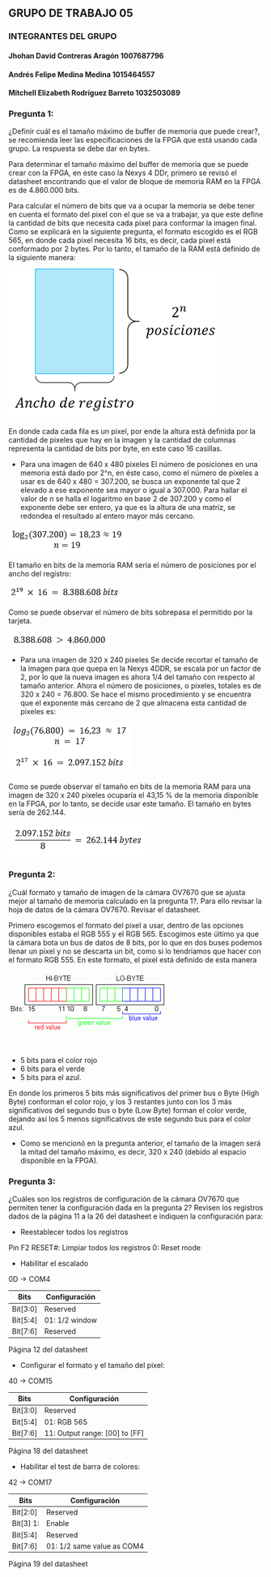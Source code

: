 ﻿## GRUPO DE TRABAJO 05

### INTEGRANTES DEL GRUPO
#### Jhohan David Contreras Aragón		1007687796
#### Andrés Felipe Medina Medina 		1015464557
#### Mitchell Elizabeth Rodríguez Barreto	1032503089


### Pregunta 1:
¿Definir cuál es el tamaño máximo de buffer de memoria que puede crear?, se recomienda leer las especificaciones de la FPGA que está usando cada grupo. La respuesta se debe dar en bytes.

Para determinar el tamaño máximo del buffer de memoria que se puede crear con la FPGA, en este caso la Nexys 4 DDr, primero se revisó el datasheet encontrando que el valor de bloque de memoria RAM en la FPGA es de 4.860.000 bits.

Para calcular el número de bits que va a ocupar la memoria se debe tener en cuenta el formato del pixel con el que se va a trabajar, ya que este define la cantidad de bits que necesita cada pixel para conformar la imagen final. Como se explicará en la siguiente pregunta, el formato escogido es el RGB 565, en donde cada pixel necesita 16 bits, es decir, cada pixel está conformado por 2 bytes. Por lo tanto, el tamaño de la RAM está definido de la siguiente manera:

![Dimensiones de la memoria RAM](./figs/tamRam.png)

En donde cada cada fila es un pixel, por ende la altura está definida por la cantidad de pixeles que hay en la imagen y la cantidad de columnas representa la cantidad de bits por byte, en este caso 16 casillas.  

* Para una imagen de 640 x 480 pixeles
El número de posiciones en una memoria está dado por 2^n, en éste caso, como el número de pixeles a usar es de 640 x 480 = 307.200, se busca un exponente tal que 2 elevado a ese exponente sea mayor o igual a 307.000. Para hallar el valor de _n_ se halla el logaritmo en base 2 de 307.200 y como el exponente debe ser entero, ya que es la altura de una matriz, se redondea el resultado al entero mayor más cercano. 

![Formula1](./figs/formulaUno.png)

El tamaño en bits de la memoria RAM sería el número de posiciones por el ancho del registro:

![Formula2](./figs/formulaDos.png)

Como se puede observar el número de bits sobrepasa el permitido por la tarjeta. 

![Formula3](./figs/formulaTres.png)

* Para una imagen de 320 x 240 pixeles
Se decide recortar el tamaño de la imagen para que quepa en la Nexys 4DDR, se escala por un factor de 2, por lo que la nueva imagen es ahora 1/4 del tamaño con respecto al tamaño anterior. Ahora el número de posiciones, o pixeles, totales es de 320 x 240 = 76.800. Se hace el mismo procedimiento y se encuentra que el exponente más cercano de 2 que almacena esta cantidad de pixeles es:  

![Formula4](./figs/formulaCuatro.png)

Como se puede observar el tamaño en bits de la memoria RAM para una imagen de 320 x 240 pixeles ocuparía el 43,15 % de la memoria disponible en la FPGA, por lo tanto, se decide usar este tamaño. El tamaño en bytes sería de 262.144.

![Formula5](./figs/formulaCinco.png)

### Pregunta 2:
¿Cuál formato y tamaño de imagen de la cámara OV7670 que se ajusta mejor al tamaño de memoria calculado en la pregunta 1?. Para ello revisar la hoja de datos de la cámara OV7670. Revisar el datasheet.

Primero escogemos el formato del pixel a usar, dentro de las opciones disponibles estaba el RGB 555 y el RGB 565. Escogimos este último ya que la cámara bota un bus de datos de 8 bits, por lo que en dos buses podemos llenar un pixel y no se descarta un bit, como si lo tendriamos que hacer con el formato RGB 555. En este formato, el pixel está definido de esta manera

![imagen1](./figs/RGB565.gif)

   * 5 bits para el color rojo
   * 6 bits para el verde
   * 5 bits para el azul.

En donde los primeros 5 bits más significativos del primer bus o Byte (High Byte) conforman el color rojo, y los 3 restantes junto con los 3 más significativos del segundo bus o byte (Low Byte) forman el color verde, dejando así los 5 menos significativos de este segundo bus para el color azul.

* Como se mencionó en la pregunta anterior, el tamaño de la imagen será la mitad del tamaño máximo, es decir, 320 x 240 (debido al espacio disponible en la FPGA).


### Pregunta 3:

¿Cuáles son los registros de configuración de la cámara OV7670 que permiten tener la configuración dada en la pregunta 2? Revisen los registros dados de la página 11 a la 26 del datasheet e indiquen la configuración para:

* Reestablecer todos los registros

Pin F2 RESET#: Limpiar todos los registros
0: Reset mode

* Habilitar el escalado

0D -> COM4

Bits | Configuración
------------ | -------------
Bit[3:0] | Reserved
Bit[5:4]  | 01: 1/2 window
Bit[7:6] | Reserved

Página 12 del datasheet

* Configurar el formato y el tamaño del pixel:

40 -> COM15

Bits | Configuración
------------ | -------------
Bit[3:0] | Reserved
Bit[5:4] | 01: RGB 565
Bit[7:6] | 11: Output range: [00] to [FF]

Página 18 del datasheet

* Habilitar el test de barra de colores:

42 -> COM17

Bits | Configuración
------------ | -------------
Bit[2:0] | Reserved
Bit[3] 1: | Enable
Bit[5:4] | Reserved
Bit[7:6] | 01: 1/2 same value as COM4


Página 19 del datasheet

